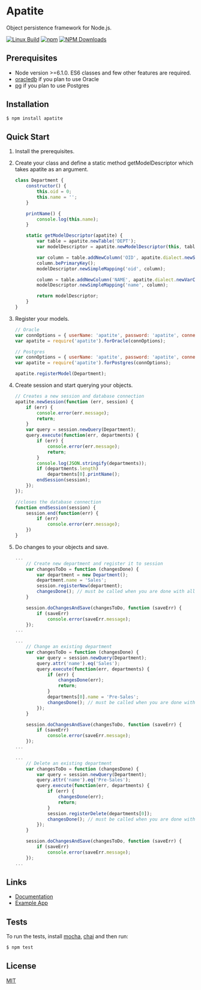 ﻿# Apatite

Object persistence framework for Node.js.

[![Linux Build](https://travis-ci.org/apatitejs/apatite.svg?branch=master)](https://travis-ci.org/apatitejs/apatite)
[![npm](https://img.shields.io/npm/v/apatite.svg)](https://npmjs.org/package/apatite)
[![NPM Downloads](https://img.shields.io/npm/dm/apatite.svg)](https://npmjs.org/package/apatite)

## Prerequisites

  * Node version >=6.1.0. ES6 classes and few other features are required.
  * [oracledb](https://github.com/oracle/node-oracledb) if you plan to use Oracle
  * [pg](https://github.com/brianc/node-postgres) if you plan to use Postgres

## Installation

```bash
$ npm install apatite
```

## Quick Start

1. Install the prerequisites.

2. Create your class and define a static method getModelDescriptor which takes apatite as an argument.

	```js
	class Department {
		constructor() {
			this.oid = 0;
			this.name = '';
		}

		printName() {
			console.log(this.name);
		}

		static getModelDescriptor(apatite) {
			var table = apatite.newTable('DEPT');
			var modelDescriptor = apatite.newModelDescriptor(this, table);

			var column = table.addNewColumn('OID', apatite.dialect.newSerialType());
			column.bePrimaryKey();
			modelDescriptor.newSimpleMapping('oid', column);

			column = table.addNewColumn('NAME', apatite.dialect.newVarCharType(100));
			modelDescriptor.newSimpleMapping('name', column);

			return modelDescriptor;
		}
	}
	```

3. Register your models.

	```js
	// Oracle
	var connOptions = { userName: 'apatite', password: 'apatite', connectionInfo: 'localhost/apatite' };
	var apatite = require('apatite').forOracle(connOptions);
	```

	```js
	// Postgres
	var connOptions = { userName: 'apatite', password: 'apatite', connectionInfo: 'localhost/apatite' };
	var apatite = require('apatite').forPostgres(connOptions);
	```

	```js
	apatite.registerModel(Department);
	```

4. Create session and start querying your objects.

	```js
	// Creates a new session and database connection
	apatite.newSession(function (err, session) {
		if (err) {
			console.error(err.message);
			return;
		}
		var query = session.newQuery(Department);
		query.execute(function(err, departments) {
			if (err) {
				console.error(err.message);
				return;
			}
			console.log(JSON.stringify(departments));
			if (departments.length)
				departments[0].printName();
			endSession(session);
		});
	});

	//closes the database connection
	function endSession(session) {
		session.end(function(err) {
			if (err)
				console.error(err.message);
		})
	}
	```

5. Do changes to your objects and save.

	```js
	...
		// Create new department and register it to session
		var changesToDo = function (changesDone) {
			var department = new Department();
			department.name = 'Sales';
			session.registerNew(department);
			changesDone(); // must be called when you are done with all changes
		}

		session.doChangesAndSave(changesToDo, function (saveErr) {
			if (saveErr)
				console.error(saveErr.message);
		});
	...
	```

	```js
	...
		// Change an existing department
		var changesToDo = function (changesDone) {
			var query = session.newQuery(Department);
			query.attr('name').eq('Sales');
			query.execute(function(err, departments) {
				if (err) {
					changesDone(err);
					return;
				}
				departments[0].name = 'Pre-Sales';
				changesDone(); // must be called when you are done with all changes
			});
		}

		session.doChangesAndSave(changesToDo, function (saveErr) {
			if (saveErr)
				console.error(saveErr.message);
		});
	...
	```

	```js
	...
		// Delete an existing department
		var changesToDo = function (changesDone) {
			var query = session.newQuery(Department);
			query.attr('name').eq('Pre-Sales');
			query.execute(function(err, departments) {
				if (err) {
					changesDone(err);
					return;
				}
				session.registerDelete(departments[0]);
				changesDone(); // must be called when you are done with all changes
			});
		}

		session.doChangesAndSave(changesToDo, function (saveErr) {
			if (saveErr)
				console.error(saveErr.message);
		});
	...
	```

## Links

  - [Documentation](https://github.com/apatitejs/doc/blob/master/doc.md)
  - [Example App](https://github.com/apatitejs/apatite-example-app)

## Tests

To run the tests, install [mocha](https://github.com/mochajs/mocha), [chai](https://github.com/chaijs/chai) and then run:

```bash
$ npm test
```

## License

  [MIT](LICENSE)